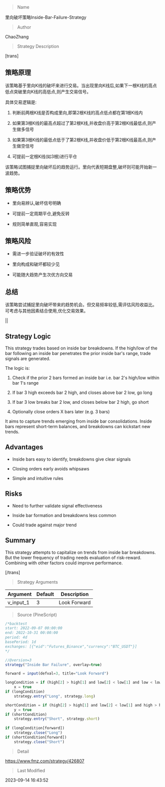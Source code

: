 
> Name

里向破坏策略Inside-Bar-Failure-Strategy

> Author

ChaoZhang

> Strategy Description


[trans]

## 策略原理

该策略基于里向K线的破坏来进行交易。当出现里向K线后,如果下一根K线的高点低点突破里向K线的高低点,则产生交易信号。

具体交易逻辑是:

1. 判断前两根K线是否构成里向,即第2根K线的高点低点都在第1根K线内

2. 如果第3根K线的最高点超过了第2根K线,并收盘价高于第2根K线最低点,则产生做多信号

3. 如果第3根K线的最低点低于了第2根K线,并收盘价低于第2根K线最高点,则产生做空信号

4. 可提前一定根K线(如3根)进行平仓

该策略试图捕捉里向破坏后的趋势运行。里向代表短期盘整,破坏则可能开始新一波趋势。

## 策略优势

- 里向易辨认,破坏信号明确

- 可提前一定周期平仓,避免反转

- 规则简单直观,容易实现

## 策略风险

- 需进一步验证破坏的有效性

- 里向构成和破坏都较少见

- 可能随大趋势产生次优方向交易

## 总结

该策略尝试捕捉里向破坏带来的趋势机会。但交易频率较低,需评估风险收益比。可考虑与其他因素结合使用,优化交易效果。


||


## Strategy Logic

This strategy trades based on inside bar breakdowns. If the high/low of the bar following an inside bar penetrates the prior inside bar's range, trade signals are generated. 

The logic is:

1. Check if the prior 2 bars formed an inside bar i.e. bar 2's high/low within bar 1's range

2. If bar 3 high exceeds bar 2 high, and closes above bar 2 low, go long

3. If bar 3 low breaks bar 2 low, and closes below bar 2 high, go short 

4. Optionally close orders X bars later (e.g. 3 bars)

It aims to capture trends emerging from inside bar consolidations. Inside bars represent short-term balances, and breakdowns can kickstart new trends.

## Advantages

- Inside bars easy to identify, breakdowns give clear signals

- Closing orders early avoids whipsaws

- Simple and intuitive rules

## Risks

- Need to further validate signal effectiveness 

- Inside bar formation and breakdowns less common

- Could trade against major trend

## Summary

This strategy attempts to capitalize on trends from inside bar breakdowns. But the lower frequency of trading needs evaluation of risk-reward. Combining with other factors could improve performance.

[/trans]

> Strategy Arguments



|Argument|Default|Description|
|----|----|----|
|v_input_1|3|Look Forward|


> Source (PineScript)

``` javascript
/*backtest
start: 2022-09-07 00:00:00
end: 2022-10-31 00:00:00
period: 4d
basePeriod: 1d
exchanges: [{"eid":"Futures_Binance","currency":"BTC_USDT"}]
*/

//@version=3
strategy("Inside Bar Failure", overlay=true)

forward = input(defval=3, title="Look Forward")

longCondition = if (high[2] > high[1] and low[2] < low[1] and low < low[1] and high < high[1] and close > low[1])
    x = true
if (longCondition)
    strategy.entry("Long", strategy.long)

shortCondition = if (high[2] > high[1] and low[2] < low[1] and high > high[1] and low > low[1] and close < high[1])
    y = true
if (shortCondition)
    strategy.entry("Short", strategy.short)
    
if (longCondition[forward])
    strategy.close("Long")
if (shortCondition[forward])
    strategy.close("Short")
```

> Detail

https://www.fmz.com/strategy/426807

> Last Modified

2023-09-14 16:43:52
